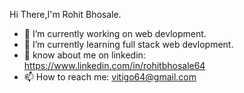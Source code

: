Hi There,I'm Rohit Bhosale.
- 🔭 I’m currently working on web devlopment.
- 🌱 I’m currently learning full stack web devlopment.
- 💬 know about me on linkedin: https://www.linkedin.com/in/rohitbhosale64
- 📫 How to reach me: vitigo64@gmail.com
